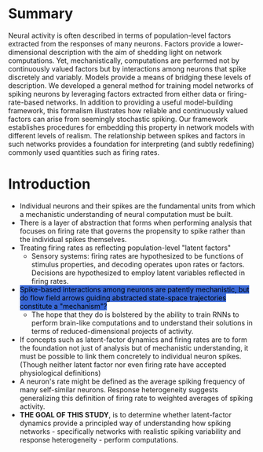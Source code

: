 # Summary
Neural activity is often described in terms of population-level factors extracted from the responses of many neurons. Factors provide a lower-dimensional description with the aim of shedding light on network computations. Yet, mechanistically, computations are performed not by continuously valued factors but by interactions among neurons that spike discretely and variably. Models provide a means of bridging these levels of description. We developed a general method for training model networks of spiking neurons by leveraging factors extracted from either data or firing-rate-based networks. In addition to providing a useful model-building framework, this formalism illustrates how reliable and continuously valued factors can arise from seemingly stochastic spiking. Our framework establishes procedures for embedding this property in network models with different levels of realism. The relationship between spikes and factors in such networks provides a foundation for interpreting (and subtly redefining) commonly used quantities such as firing rates.

# Introduction
* Individual neurons and their spikes are the fundamental units from which a mechanistic understanding of neural computation must be built.
* There is a layer of abstraction that forms when performing analysis that focuses on firing rate that governs the propensity to spike rather than the individual spikes themselves.
* Treating firing rates as reflecting population-level "latent factors"
	* Sensory systems: firing rates are hypothesized to be functions of stimulus properties, and decoding operates upon rates or factors. Decisions are hypothesized to employ latent variables reflected in firing rates.
* <mark style='background:#3867d6'>Spike-based interactions among neurons are patently mechanistic, but do flow field arrows guiding abstracted state-space trajectories constitute a "mechanism"?</mark>
	* The hope that they do is bolstered by the ability to train RNNs to perform brain-like computations and to understand their solutions in terms of reduced-dimensional projects of activity.
* If concepts such as latent-factor dynamics and firing rates are to form the foundation not just of analysis but of mechanistic understanding, it must be possible to link them concretely to individual neuron spikes. (Though neither latent factor nor even firing rate have accepted physiological definitions)
* A neuron's rate might be defined as the average spiking frequency of many self-similar neurons. Response heterogeneity suggests generalizing this definition of firing rate to weighted averages of spiking activity.
* **THE GOAL OF THIS STUDY**, is to determine whether latent-factor dynamics provide a principled way of understanding how spiking networks - specifically networks with realistic spiking variability and response heterogeneity - perform computations.
